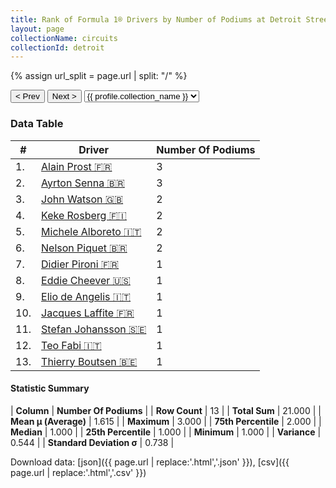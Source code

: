 ```yaml
---
title: Rank of Formula 1® Drivers by Number of Podiums at Detroit Street Circuit
layout: page
collectionName: circuits
collectionId: detroit
---
```


{% assign url_split = page.url | split: "/" %}
<div id="collection-navigation">
<button onclick="selector.options[selector.selectedIndex-1].value && (window.location = selector.options[selector.selectedIndex-1].value);">&lt; Prev</button>
<button onclick="selector.options[selector.selectedIndex+1].value && (window.location = selector.options[selector.selectedIndex+1].value);">Next &gt;</button>
<select id="selector" onchange="this.options[this.selectedIndex].value && (window.location = this.options[this.selectedIndex].value);">
  {% for collectionId in site.data[page.collectionName].refs %}
    {% if collectionId == page.collectionId %}
      {% assign selected = "selected" %}
    {% else %}
      {% assign selected = "" %}
    {% endif %}
    {% assign profile = site.data[page.collectionName][collectionId].profile %}
    <option value="/f1/{{ page.collectionName }}/{{ collectionId }}/{{ url_split[4] }}" {{ selected }}>{{ profile.collection_name }}</option>
  {% endfor %}
</select>
</div>

<canvas id="chart" width="400" height="180"></canvas>
<script>
var data = {
  "labels" : [
    "Alain Prost",
    "Ayrton Senna",
    "John Watson",
    "Keke Rosberg",
    "Michele Alboreto",
    "Nelson Piquet",
    "Didier Pironi",
    "Eddie Cheever",
    "Elio de Angelis",
    "Jacques Laffite",
    "Stefan Johansson",
    "Teo Fabi",
    "Thierry Boutsen"
  ],
  "datasets" : [
    {
      "label" : "Number Of Podiums",
      "data" : [
        3,
        3,
        2,
        2,
        2,
        2,
        1,
        1,
        1,
        1,
        1,
        1,
        1
      ],
      "borderColor" : [
        "#1D181E",
        "#1D181E",
        "#1D181E",
        "#1D181E",
        "#1D181E",
        "#1D181E",
        "#1D181E",
        "#1D181E",
        "#1D181E",
        "#1D181E",
        "#1D181E",
        "#1D181E",
        "#1D181E"
      ],
      "borderWidth" : 1,
      "backgroundColor" : [
        "#9C8E8D",
        "#9C8E8D",
        "#9C8E8D",
        "#9C8E8D",
        "#9C8E8D",
        "#9C8E8D",
        "#9C8E8D",
        "#9C8E8D",
        "#9C8E8D",
        "#9C8E8D",
        "#9C8E8D",
        "#9C8E8D",
        "#9C8E8D"
      ]
    }
  ]
};
var options = {
  legend: {
    display: false
  },
  scales: {
    xAxes: [{
      ticks: {
        beginAtZero: true,
        maxRotation: 180,
        display: window.innerWidth > 800
      }
    }],
    yAxes: [{
      ticks: {
        beginAtZero: true
      }
    }]
  },
  onResize: function(chart, size) {
    chart.options.scales.xAxes[0].ticks.display = size.width > 800;
  }
};
var chart = new Chart("chart", {
    data: data,
    type: 'bar',
    options: options
});
</script>



### Data Table

| # | Driver | Number Of Podiums |
|--|--|--|
| 1. | [Alain Prost 🇫🇷](/f1/drivers/prost) | 3 |
| 2. | [Ayrton Senna 🇧🇷](/f1/drivers/senna) | 3 |
| 3. | [John Watson 🇬🇧](/f1/drivers/watson) | 2 |
| 4. | [Keke Rosberg 🇫🇮](/f1/drivers/keke_rosberg) | 2 |
| 5. | [Michele Alboreto 🇮🇹](/f1/drivers/alboreto) | 2 |
| 6. | [Nelson Piquet 🇧🇷](/f1/drivers/piquet) | 2 |
| 7. | [Didier Pironi 🇫🇷](/f1/drivers/pironi) | 1 |
| 8. | [Eddie Cheever 🇺🇸](/f1/drivers/cheever) | 1 |
| 9. | [Elio de Angelis 🇮🇹](/f1/drivers/angelis) | 1 |
| 10. | [Jacques Laffite 🇫🇷](/f1/drivers/laffite) | 1 |
| 11. | [Stefan Johansson 🇸🇪](/f1/drivers/johansson) | 1 |
| 12. | [Teo Fabi 🇮🇹](/f1/drivers/fabi) | 1 |
| 13. | [Thierry Boutsen 🇧🇪](/f1/drivers/boutsen) | 1 |

#### Statistic Summary

| **Column** | **Number Of Podiums** |
| **Row Count** | 13 |
| **Total Sum** | 21.000 |
| **Mean μ (Average)** | 1.615 |
| **Maximum** | 3.000 |
| **75th Percentile** | 2.000 |
| **Median** | 1.000 |
| **25th Percentile** | 1.000 |
| **Minimum** | 1.000 |
| **Variance** | 0.544 |
| **Standard Deviation σ** | 0.738 |

Download data: [json]({{ page.url | replace:'.html','.json' }}), [csv]({{ page.url | replace:'.html','.csv' }})
